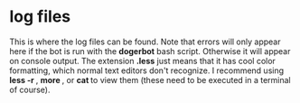 # log files
This is where the log files can be found. Note that errors will only appear here if the bot is run with the <b>dogerbot</b> bash script. Otherwise it will appear on console output.
The extension <b>.less</b> just means that it has cool color formatting, which normal text editors don't recognize. I recommend using <b>less -r <file></b>, <b>more <file></b>, or <b>cat <file></b> to view them (these need to be executed in a terminal of course).
